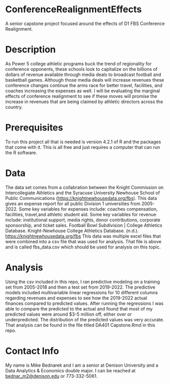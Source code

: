# ConferenceRealignmentEffects
A senior capstone project focused around the effects of D1 FBS Conference Realignment.
# Description
As Power 5 college athletic programs buck the trend of regionality for conference opponents, these schools look to capitalize on the billions of dollars of revenue available through media deals to broadcast football and basketball games. Although those media deals will increase revenues these conference changes continue the arms race for better travel, facilities, and coaches increasing the expenses as well. I will be evaluating the marginal effects of conference realignment to see if these moves will promise the increase in revenues that are being claimed by athletic directors across the country. 
# Prerequisites
To run this project all that is needed is version 4.2.1 of R and the packages that come with it. This is all free and just requires a computer that can run the R software. 
# Data 
The data set comes from a collabration between the Knight Commission on Intercollegiate Athletics and the Syracuse University Newhouse School of Public Communications (https://knightnewhousedata.org/fbs). This data gives an expense report for all public Division 1 universities from 2005-2022. Some key variables for expenses include: coaches compensation, facilities, travel,and athletic student aid. Some key variables for revenue include: institutional support, media rights, donor contributions, corporate sponsorship, and ticket sales. 
Football Bowl Subdivision | College Athletics Database. Knight-Newhouse College Athletics Database. (n.d.). https://knightnewhousedata.org/fbs
This data was multiple excel files that were combined into a csv file that was used for analysis. That file is above and is called fbs_data.csv which should be used for analysis on this topic. 

# Analysis
Using the csv included in this repo, I ran predictive modeling on a training set from 2005-2018 and then a test set from 2019-2022. The predictive models included multivariable linear regressions for 10 different columns regarding revenues and expenses to see how the 2019-2022 actual finances compared to predicted values. After running the regressions I was able to compare the predicted to the actual and found that most of my predicted values were around $3-5 million off, either over or underpredicted. The distribution of the predicted values was very accurate. That analysis can be found in the file titled DA401 Capstone.Rmd in this repo. 


# Contact Info
My name is Mike Bednarek and I am a senior at Denison University and a Data Analytics & Economics double major. I can be reached at bednar_m2@denison.edu or 773-332-5061.
